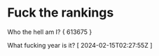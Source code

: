 # Fuck the rankings

Who the hell am I?
{ 613675 }

What fucking year is it?
[ 2024-02-15T02:27:55Z ]
